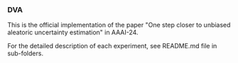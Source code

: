 ###  DVA

This is the official implementation of the paper "One step closer to unbiased aleatoric uncertainty estimation" in AAAI-24. 

For the detailed description of each experiment, see README.md file in sub-folders.